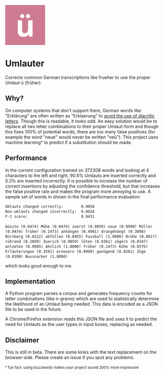 ![icon with smiling ü](ext/icons/icon128.png?raw=true)

# Umlauter

Corrects common German transcriptions like frueher to use the proper Umlaut ü (früher).

## Why?

On computer systems that don't support them, German words like "Erklärung" are often written as "Erklaerung" to [avoid the use of diacritic letters](https://en.wikipedia.org/wiki/German_orthography#Umlaut_diacritic_usage). Though this is readable, it looks odd. An easy solution would be to replace all two letter combinations to their proper Umlaut-form and though this fixes 100% of potential words, there are too many false positives (for example the word "neue" would never be written "neü"). This project uses machine learning* to predict if a substitution should be made.

## Performance

In the current configuration trained on 372308 words and looking at 4 characters to the left and right, 90.6% Umlauts are inserted correctly and 0.3% are inserted incorrectly. It is possible to increase the number of correct insertions by adjusting the confidence threshold, but that increases the false positive rate and makes the program more annoying to use. A sample set of words in shown in the final performance evaluation:

```
Umlauts changed correctly:        0.9058
Non-umlauts changed incorrectly:  0.0026
F-1 score:                        0.9431

müsste (0.0474) Mühe (0.0474) zuerst (0.9859) neue (0.9999) Müller (0.0474) früher (0.1473) anhängen (0.4901) drangehängt (0.3098) Nürnberg (0.8122) abfüllen (0.0455) Fussball (1.0000) Brühe (0.0817) rührend (0.2050) Zuerich (0.9859) löten (0.0361) zögern (0.0347) anloeten (0.9985) ähnlich (1.0000) früher (0.1473) Kühe (0.0376) Erläuterungen (0.3591) erneuern (0.9998) genügend (0.0281) Züge (0.0398) Nussnacker (1.0000)
```

which looks good enough to me.

## Implementation

A Python program parses a corpus and generates frequency counts for letter combinations (like n-grams) which are used to statistically determine the likelihood of an Umlaut being needed. This data is encoded as a JSON file to be used in the future.

A Chrome/Firefox extension reads this JSON file and uses it to predict the need for Umlauts as the user types in input boxes, replacing as needed.

## Disclaimer

This is still in beta. There are some kinks with the text replacement on the browser-side. Please create an issue if you spot any problems.

<small>* fun fact: using buzzwords makes your project sound 200% more impressive</small>
